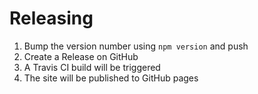 Releasing
=========

1. Bump the version number using ```npm version``` and push
2. Create a Release on GitHub
3. A Travis CI build will be triggered
4. The site will be published to GitHub pages
